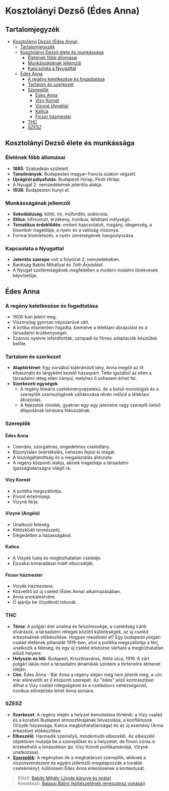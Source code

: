 # Kosztolányi Dezső (Édes Anna)

## Tartalomjegyzék
- [Kosztolányi Dezső (Édes Anna)](#kosztolányi-dezső-édes-anna)
  - [Tartalomjegyzék](#tartalomjegyzék)
  - [Kosztolányi Dezső élete és munkássága](#kosztolányi-dezső-élete-és-munkássága)
    - [Életének főbb állomásai](#életének-főbb-állomásai)
    - [Munkásságának jellemzői](#munkásságának-jellemzői)
    - [Kapcsolata a Nyugattal](#kapcsolata-a-nyugattal)
  - [Édes Anna](#édes-anna)
    - [A regény keletkezése és fogadtatása](#a-regény-keletkezése-és-fogadtatása)
    - [Tartalom és szerkezet](#tartalom-és-szerkezet)
    - [Szereplők](#szereplők)
      - [Édes Anna](#édes-anna-1)
      - [Vizy Kornél](#vizy-kornél)
      - [Vizyné (Angéla)](#vizyné-angéla)
      - [Katica](#katica)
      - [Ficsor házmester](#ficsor-házmester)
    - [THC](#thc)
    - [SZESZ](#szesz)

## Kosztolányi Dezső élete és munkássága

### Életének főbb állomásai

- **1885**: Szabadkán született.
- **Tanulmányok**: Budapesten magyar-francia szakon végzett.
- **Újságírói pályafutás**: Budapesti Hírlap, Pesti Hírlap.
- A Nyugat 2. nemzedékének jelentős alakja.
- **1936**: Budapesten hunyt el.

### Munkásságának jellemzői

- **Sokoldalúság**: költő, író, műfordító, publicista.
- **Stílus**: kifinomult, érzékeny, ironikus, lélektani mélységű.
- **Tematikus érdeklődés**: emberi kapcsolatok, magány, idegenség, a kisember tragédiája, a nyelv és a valóság viszonya.
- Formai kísérletezés, a nyelv zeneiségének hangsúlyozása.

### Kapcsolata a Nyugattal

- **Jelentős szerepe** volt a folyóirat 2. nemzedékében.
- Barátság Babits Mihállyal és *Tóth Árpáddal*.
- A Nyugat szellemiségének megfelelően a modern irodalmi törekvések képviselője.

## Édes Anna

### A regény keletkezése és fogadtatása

- 1926-ban jelent meg.
- Viszonylag gyorsan népszerűvé vált.
- A kritika elismerően fogadta, kiemelve a lélektani ábrázolást és a társadalmi érzékenységet.
- Számos nyelvre lefordították, színpadi és filmes adaptációk készültek belőle.

### Tartalom és szerkezet

- **Alaptörténet**: Egy sorsából kiábrándult lány, Anna megöli az őt kihasználó és tárgyként kezelő házaspárt. Tette igazából az ellen a társadalmi réteg ellen irányul, melyhez ő sohasem érhet fel.
- **Szerkezeti egységek**
  - A regény lineáris cselekményvezetésű, de a belső monológok és a szereplők szemszögének váltakozása révén mélyül a lélektani ábrázolás.
  - A fejezetek rövidek, gyakran egy-egy jelenetre vagy szereplő belső állapotának leírására fókuszálnak.

### Szereplők

#### Édes Anna

- Csendes, szorgalmas, engedelmes cselédlány.
- Bizonytalan önértékelés, nehezen fejezi ki magát.
- A kiszolgáltatottság és a megaláztatás áldozata.
- A regény központi alakja, akinek tragédiája a társadalmi igazságtalanságra világít rá.

#### Vizy Kornél

- A politika megszállottja.
- Elvont értelmiségi.
- Vizyné férje.

#### Vizyné (Angéla)

- Unatkozó feleség.
- Kötözködő természetű.
- Elégedetlen a házasságával.

#### Katica

- A Vizyék lusta és megbízhatatlan cselédje.
- Éjszakai kimaradásai miatt elbocsátják.

#### Ficsor házmester

- Vizyék házmestere.
- Közvetítő az új cseléd (Édes Anna) alkalmazásában.
- Anna unokatestvére.
- Ő ajánlja be Vizyéknél rokonát.

### THC

- **Téma**: A polgári élet unalma és felszínessége, a cselédség iránti elvárások, a társadalmi rétegek közötti különbségek, az új cseléd érkezésének előkészítése. Hogyan mesélnéd el? Egy budapesti polgári család életének pillanatát 1919-ben, ahol a politika megszállottja a férj, unatkozik a feleség, és egy új cseléd érkezése várható a megbízhatatlan előző helyére.
- **Helyszín és Idő**: Budapest, Krisztinaváros, Attila utca, 1919. A zárt polgári lakás mint a társadalmi dinamikák színtere a történelmi átmenet idején.
- **Cím**: Édes Anna - Bár Anna a regény elején még nem jelenik meg, a cím már előrevetíti az ő központi szerepét. Az "édes" jelző kontrasztban állhat a Vizy család ridegségével és a cselédsors nehézségeivel, ironikus előrejelzés lehet Anna sorsára.

### SZESZ

- **Szerkezet**: A regény elején a helyzet bemutatása történik: a Vizy család és a korabeli Budapest atmoszférájának felvázolása, a konfliktusok (Vizyék házassága, Katica megbízhatatlansága) és az új esemény (Anna érkezése) előkészítése.
- **Elbeszélő**: Harmadik személyű, mindentudó elbeszélő. Az elbeszélő objektíven mutatja be a szereplőket és a helyzetet, de finom irónia is érzékelhető a leírásokban (pl. Vizy Kornél politikamániája, Vizyné unatkozása).
- [**Szereplők**](#szereplők): A regényben ők a meghatározó szereplők, akiknek a viszonyrendszere és egyéni jellemzői megalapozzák a további cselekményt, különösen Édes Anna érkezésének a kontextusát.

> Előző: [Babits Mihály (Jónás könyve és imája)](./04_babits.md)\
> Következő: [Balassi Bálint (költészetének reneszánsz vonásai)](./06_balassi.md)
